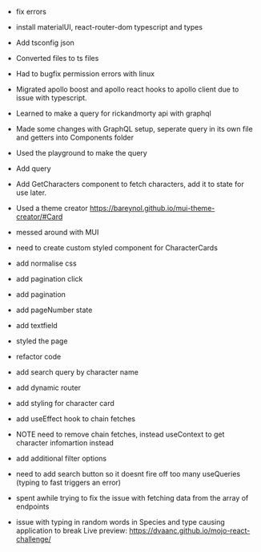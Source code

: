 

- fix errors
- install materialUI, react-router-dom typescript and types
- Add tsconfig json
- Converted files to ts files
- Had to bugfix permission errors with linux
- Migrated apollo boost and apollo react hooks to apollo client due to issue with typescript. 


- Learned to make a query for rickandmorty api with graphql
- Made some changes with GraphQL setup, seperate query in its own file and getters into Components folder
- Used the playground to make the query
- Add query 
- Add GetCharacters component to fetch characters, add it to state for use later.
- Used a theme creator https://bareynol.github.io/mui-theme-creator/#Card
- messed around with MUI
- need to create custom styled component for CharacterCards

- add normalise css
- add pagination click
- add pagination
- add pageNumber state
- add textfield
- styled the page 
- refactor code
- add search query by character name
- add dynamic router
- add styling for character card
- add useEffect hook to chain fetches

- NOTE need to remove chain fetches, instead useContext to get character infomartion instead

- add additional filter options
- need to add search button so it doesnt fire off too many useQueries (typing to fast triggers an error)

- spent awhile trying to fix the issue with fetching data from the array of endpoints
- issue with typing in random words in Species and type causing application to break
Live preview: https://dvaanc.github.io/mojo-react-challenge/